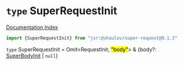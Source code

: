 # `type` SuperRequestInit

[Documentation Index](../README.md)

```ts
import {SuperRequestInit} from "jsr:@shaulov/super-request@0.1.3"
```

`type` SuperRequestInit = Omit\<RequestInit, <mark>"body"</mark>> \& \{body?: [SuperBodyInit](../private.type.SuperBodyInit/README.md) | `null`}